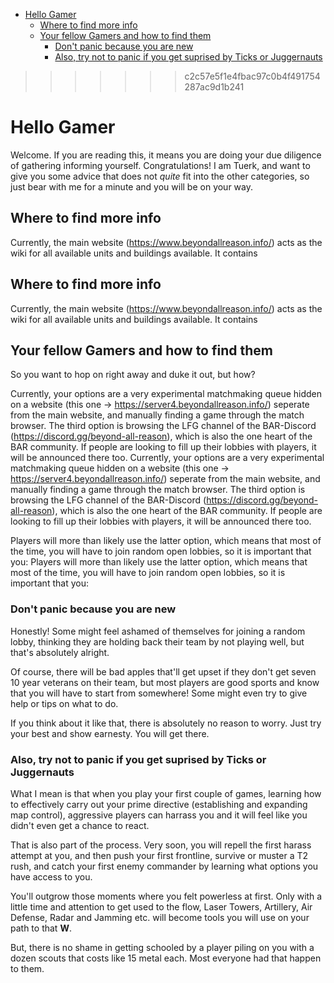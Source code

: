 - [Hello Gamer](#hello-gamer)
	- [Where to find more info](#where-to-find-more-info)
	- [Your fellow Gamers and how to find them](#your-fellow-gamers-and-how-to-find-them)
		- [Don't panic because you are new](#dont-panic-because-you-are-new)
		- [Also, try not to panic if you get suprised by Ticks or Juggernauts](#also-try-not-to-panic-if-you-get-suprised-by-ticks-or-juggernauts)
>>>>>>> c2c57e5f1e4fbac97c0b4f491754287ac9d1b241

# Hello Gamer

Welcome. If you are reading this, it means you are doing your due diligence of gathering informing yourself. Congratulations!
I am Tuerk, and want to give you some advice that does not *quite* fit into the other categories, so just bear with me for a minute and you will be on your way.

## Where to find more info

Currently, the main website (<https://www.beyondallreason.info/>) acts as the wiki for all available units and buildings available. It contains

## Where to find more info

Currently, the main website (<https://www.beyondallreason.info/>) acts as the wiki for all available units and buildings available. It contains

## Your fellow Gamers and how to find them


So you want to hop on right away and duke it out, but how?

Currently, your options are a very experimental matchmaking queue hidden on a website (this one -> <https://server4.beyondallreason.info/>) seperate from the main website, and manually finding a game through the match browser. The third option is browsing the LFG channel of the BAR-Discord (<https://discord.gg/beyond-all-reason>), which is also the one heart of the BAR community. If people are looking to fill up their lobbies with players, it will be announced there too.
Currently, your options are a very experimental matchmaking queue hidden on a website (this one -> <https://server4.beyondallreason.info/>) seperate from the main website, and manually finding a game through the match browser. The third option is browsing the LFG channel of the BAR-Discord (<https://discord.gg/beyond-all-reason>), which is also the one heart of the BAR community. If people are looking to fill up their lobbies with players, it will be announced there too.

Players will more than likely use the latter option, which means that most of the time, you will have to join random open lobbies, so it is important that you:
Players will more than likely use the latter option, which means that most of the time, you will have to join random open lobbies, so it is important that you:

### Don't panic because you are new


Honestly! Some might feel ashamed of themselves for joining a random lobby, thinking they are holding back their team by not playing well, but that's absolutely alright.

Of course, there will be bad apples that'll get upset if they don't get seven 10 year veterans on their team, but most players are good sports and know that you will have to start from somewhere! Some might even try to give help or tips on what to do.

If you think about it like that, there is absolutely no reason to worry. Just try your best and show earnesty. You will get there.

### Also, try not to panic if you get suprised by Ticks or Juggernauts

What I mean is that when you play your first couple of games, learning how to effectively carry out your prime directive (establishing and expanding map control), aggressive players can harrass you and it will feel like you didn't even get a chance to react.

That is also part of the process. Very soon, you will repell the first harass attempt at you, and then push your first frontline, survive or muster a T2 rush, and catch your first enemy commander by learning what options you have access to you.

You'll outgrow those moments where you felt powerless at first. Only with a little time and attention to get used to the flow, Laser Towers, Artillery, Air Defense, Radar and Jamming etc. will become tools you will use on your path to that **W**.

But, there is no shame in getting schooled by a player piling on you with a dozen scouts that costs like 15 metal each. Most everyone had that happen to them.

